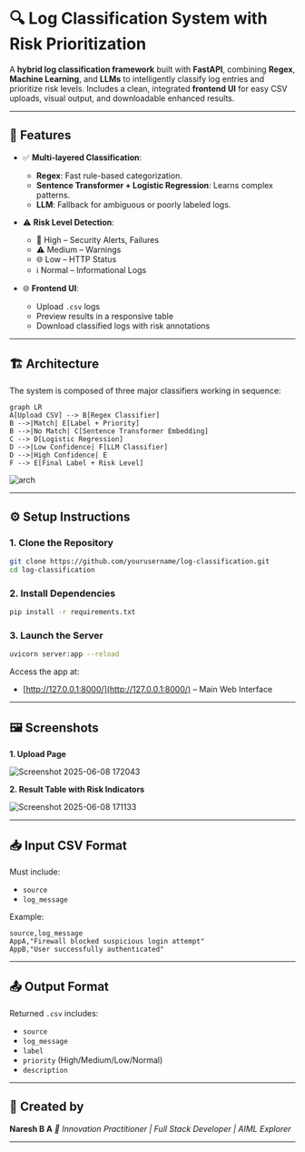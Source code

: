 # 🔍 Log Classification System with Risk Prioritization

A **hybrid log classification framework** built with **FastAPI**, combining **Regex**, **Machine Learning**, and **LLMs** to intelligently classify log entries and prioritize risk levels. Includes a clean, integrated **frontend UI** for easy CSV uploads, visual output, and downloadable enhanced results.

---

## 🚀 Features

- ✅ **Multi-layered Classification**:
  - **Regex**: Fast rule-based categorization.
  - **Sentence Transformer + Logistic Regression**: Learns complex patterns.
  - **LLM**: Fallback for ambiguous or poorly labeled logs.

- ⚠️ **Risk Level Detection**:
  - 🔴 High – Security Alerts, Failures  
  - ⚠️ Medium – Warnings  
  - 🌐 Low – HTTP Status  
  - ℹ️ Normal – Informational Logs

- 🌐 **Frontend UI**:
  - Upload `.csv` logs
  - Preview results in a responsive table
  - Download classified logs with risk annotations

---

## 🏗️ Architecture

The system is composed of three major classifiers working in sequence:


```mermaid
graph LR
A[Upload CSV] --> B[Regex Classifier]
B -->|Match| E[Label + Priority]
B -->|No Match| C[Sentence Transformer Embedding]
C --> D[Logistic Regression]
D -->|Low Confidence| F[LLM Classifier]
D -->|High Confidence| E
F --> E[Final Label + Risk Level]
````

![arch](https://github.com/user-attachments/assets/040ad1cf-3cf7-417f-8f61-4eb860b76e3a)

---


## ⚙️ Setup Instructions

### 1. Clone the Repository

```bash
git clone https://github.com/yourusername/log-classification.git
cd log-classification
```

### 2. Install Dependencies

```bash
pip install -r requirements.txt
```

### 3. Launch the Server

```bash
uvicorn server:app --reload
```

Access the app at:

* [http://127.0.0.1:8000/](http://127.0.0.1:8000/) – Main Web Interface

---

## 🖼 Screenshots

**1. Upload Page**

![Screenshot 2025-06-08 172043](https://github.com/user-attachments/assets/242aba3e-789d-4f71-a5c9-031bc49ae7a1)

**2. Result Table with Risk Indicators**

![Screenshot 2025-06-08 171133](https://github.com/user-attachments/assets/e7807015-70be-4d70-a23c-e32ac756f37b)


---

## 📥 Input CSV Format

Must include:

* `source`
* `log_message`

Example:

```csv
source,log_message
AppA,"Firewall blocked suspicious login attempt"
AppB,"User successfully authenticated"
```

---

## 📤 Output Format

Returned `.csv` includes:

* `source`
* `log_message`
* `label`
* `priority` (High/Medium/Low/Normal)
* `description`

---

## 🙌 Created by

**Naresh B A**
*🚀 Innovation Practitioner | Full Stack Developer | AIML Explorer*

---

